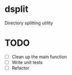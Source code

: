 # dsplit
Directory splitting utility

# TODO
- [ ] Clean up the main function
- [ ] Write unit tests
- [ ] Refactor
